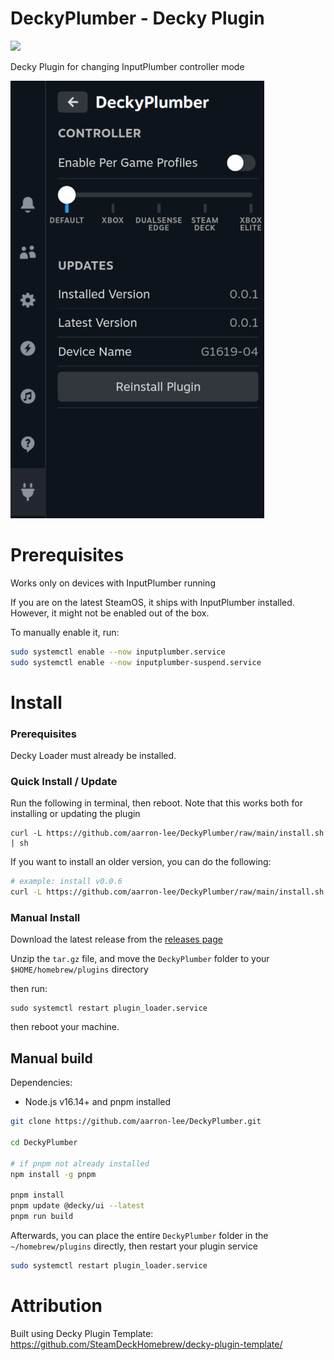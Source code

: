 # DeckyPlumber - Decky Plugin

[![](https://img.shields.io/github/downloads/aarron-lee/DeckyPlumber/total.svg)](https://github.com/aarron-lee/DeckyPlumber/releases)

Decky Plugin for changing InputPlumber controller mode

![plugin image](./img/decky_plumber.png)

# Prerequisites

Works only on devices with InputPlumber running

If you are on the latest SteamOS, it ships with InputPlumber installed. However, it might not be enabled out of the box.

To manually enable it, run:

```bash
sudo systemctl enable --now inputplumber.service
sudo systemctl enable --now inputplumber-suspend.service
```

# Install

### Prerequisites

Decky Loader must already be installed.

### Quick Install / Update

Run the following in terminal, then reboot. Note that this works both for installing or updating the plugin

```
curl -L https://github.com/aarron-lee/DeckyPlumber/raw/main/install.sh | sh

```

If you want to install an older version, you can do the following:

```bash
# example: install v0.0.6
curl -L https://github.com/aarron-lee/DeckyPlumber/raw/main/install.sh | VERSION=v0.0.6 sh

```

### Manual Install

Download the latest release from the [releases page](https://github.com/aarron-lee/DeckyPlumber/releases)

Unzip the `tar.gz` file, and move the `DeckyPlumber` folder to your `$HOME/homebrew/plugins` directory

then run:

```
sudo systemctl restart plugin_loader.service
```

then reboot your machine.

## Manual build

Dependencies:

- Node.js v16.14+ and pnpm installed

```bash
git clone https://github.com/aarron-lee/DeckyPlumber.git

cd DeckyPlumber

# if pnpm not already installed
npm install -g pnpm

pnpm install
pnpm update @decky/ui --latest
pnpm run build
```

Afterwards, you can place the entire `DeckyPlumber` folder in the `~/homebrew/plugins` directly, then restart your plugin service

```bash
sudo systemctl restart plugin_loader.service
```

# Attribution

Built using Decky Plugin Template: https://github.com/SteamDeckHomebrew/decky-plugin-template/

